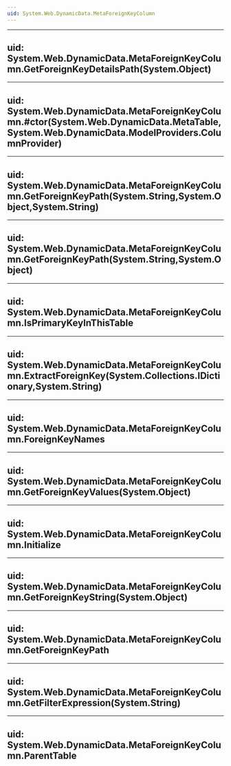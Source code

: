 ```yaml
---
uid: System.Web.DynamicData.MetaForeignKeyColumn
---
```


---
uid: System.Web.DynamicData.MetaForeignKeyColumn.GetForeignKeyDetailsPath(System.Object)
---

---
uid: System.Web.DynamicData.MetaForeignKeyColumn.#ctor(System.Web.DynamicData.MetaTable,System.Web.DynamicData.ModelProviders.ColumnProvider)
---

---
uid: System.Web.DynamicData.MetaForeignKeyColumn.GetForeignKeyPath(System.String,System.Object,System.String)
---

---
uid: System.Web.DynamicData.MetaForeignKeyColumn.GetForeignKeyPath(System.String,System.Object)
---

---
uid: System.Web.DynamicData.MetaForeignKeyColumn.IsPrimaryKeyInThisTable
---

---
uid: System.Web.DynamicData.MetaForeignKeyColumn.ExtractForeignKey(System.Collections.IDictionary,System.String)
---

---
uid: System.Web.DynamicData.MetaForeignKeyColumn.ForeignKeyNames
---

---
uid: System.Web.DynamicData.MetaForeignKeyColumn.GetForeignKeyValues(System.Object)
---

---
uid: System.Web.DynamicData.MetaForeignKeyColumn.Initialize
---

---
uid: System.Web.DynamicData.MetaForeignKeyColumn.GetForeignKeyString(System.Object)
---

---
uid: System.Web.DynamicData.MetaForeignKeyColumn.GetForeignKeyPath
---

---
uid: System.Web.DynamicData.MetaForeignKeyColumn.GetFilterExpression(System.String)
---

---
uid: System.Web.DynamicData.MetaForeignKeyColumn.ParentTable
---
